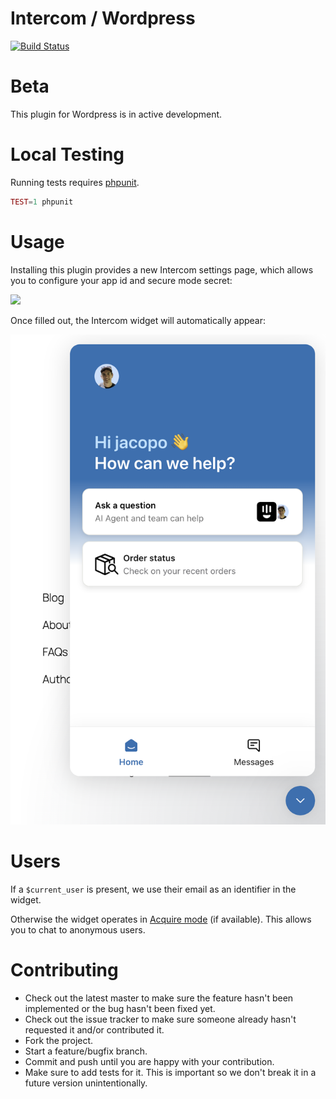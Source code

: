 # Intercom / Wordpress

[![Build Status](https://travis-ci.org/intercom/intercom-wordpress.svg?branch=master)](https://travis-ci.org/intercom/intercom-wordpress)

# Beta

This plugin for Wordpress is in active development.

# Local Testing

Running tests requires [phpunit](https://phpunit.de/).

```php
TEST=1 phpunit
```

# Usage

Installing this plugin provides a new Intercom settings page, which allows you to configure your app id and secure mode secret:

<img src="https://raw.githubusercontent.com/intercom/intercom-wordpress/master/screenshots/settings.png"/>

Once filled out, the Intercom widget will automatically appear:

<img src="https://raw.githubusercontent.com/intercom/intercom-wordpress/master/screenshots/widget.png"/>

# Users

If a `$current_user` is present, we use their email as an identifier in the widget.

Otherwise the widget operates in [Acquire mode](https://www.intercom.io/live-chat) (if available). This allows you to chat to anonymous users.

# Contributing

* Check out the latest master to make sure the feature hasn't been implemented or the bug hasn't been fixed yet.
* Check out the issue tracker to make sure someone already hasn't requested it and/or contributed it.
* Fork the project.
* Start a feature/bugfix branch.
* Commit and push until you are happy with your contribution.
* Make sure to add tests for it. This is important so we don't break it in a future version unintentionally.
